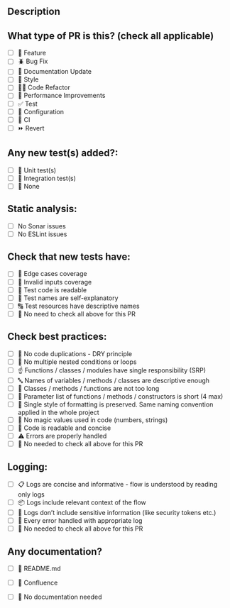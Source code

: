 ## Description

<!-- 
Please do not leave this blank 
This PR [adds/removes/fixes/replaces] the [feature/bug/etc]. 
-->

## What type of PR is this? (check all applicable)

- [ ] 🍕 Feature
- [ ] 🪲 Bug Fix
- [ ] 📝 Documentation Update
- [ ] 🎨 Style
- [ ] 🧑‍💻 Code Refactor
- [ ] 🚀 Performance Improvements
- [ ] ✅ Test
- [ ] 🤖 Configuration
- [ ] 🔁 CI
- [ ] ⏩ Revert

## Any new test(s) added?:

- [ ] 🔧 Unit test(s)
- [ ] 🔩 Integration test(s)
- [ ] 🙅 None

## Static analysis:

- [ ] No Sonar issues 
- [ ] No ESLint issues

## Check that new tests have:

- [ ] 🔪 Edge cases coverage
- [ ] 🚫 Invalid inputs coverage
- [ ] 📖 Test code is readable
- [ ] 📢 Test names are self-explanatory
- [ ] 🔠 Test resources have descriptive names 
- [ ] 🙅 No need to check all above for this PR

## Check best practices:

- [ ] 👯 No code duplications - DRY principle
- [ ] 🏯 No multiple nested conditions or loops
- [ ] ☝️ Functions / classes / modules have single responsibility (SRP)
- [ ] 🔤 Names of variables / methods / classes are descriptive enough
- [ ] 📜 Classes / methods / functions are not too long
- [ ] 📏 Parameter list of functions / methods / constructors is short (4 max)
- [ ] 🎨 Single style of formatting is preserved. Same naming convention applied in the whole project
- [ ] 🔮 No magic values used in code (numbers, strings)
- [ ] 📖 Code is readable and concise  
- [ ] ⚠️ Errors are properly handled
- [ ] 🙅 No needed to check all above for this PR

## Logging:

- [ ] 📋 Logs are concise and informative - flow is understood by reading only logs
- [ ] 📦 Logs include relevant context of the flow
- [ ] 🔑 Logs don’t include sensitive information (like security tokens etc.)
- [ ] 🚧 Every error handled with appropriate log
- [ ] 🙅 No needed to check all above for this PR

## Any documentation?

- [ ] 📜 README.md
- [ ] 📑 Confluence
- [ ] 🙅 No documentation needed


